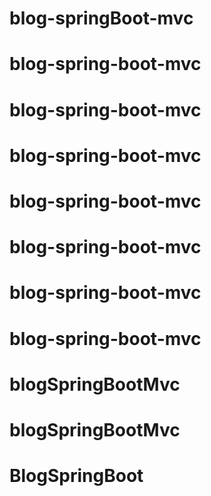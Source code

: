 # blog-springBoot-mvc
# blog-spring-boot-mvc
# blog-spring-boot-mvc
# blog-spring-boot-mvc
# blog-spring-boot-mvc
# blog-spring-boot-mvc
# blog-spring-boot-mvc
# blog-spring-boot-mvc
# blogSpringBootMvc
# blogSpringBootMvc
# BlogSpringBoot

